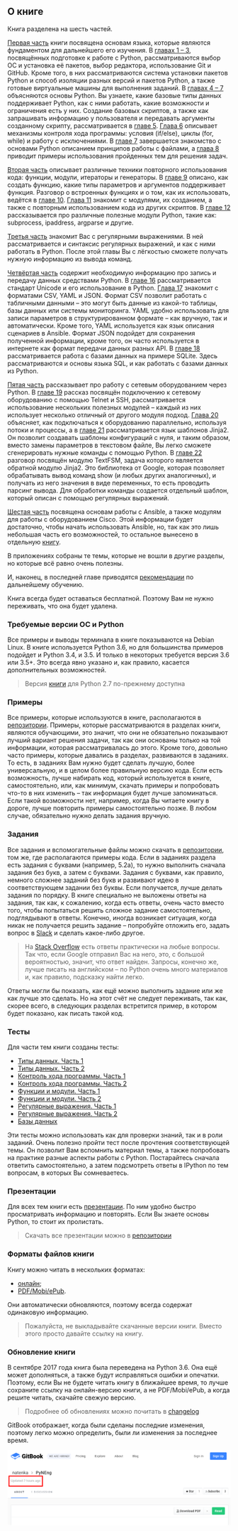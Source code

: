 ## О книге

Книга разделена на шесть частей.

[Первая часть](book/Part_I.md) книги посвящена основам языка, которые являются фундаментом для дальнейшего его изучения. В [главах 1 – 3](book/01_intro/README.md), посвящённых подготовке к работе с Python, рассматриваются выбор ОС и установка её пакетов, выбор редактора, использование Git и GitHub. Кроме того, в них рассматриваются система установки пакетов Python и способ изоляции разных версий и пакетов Python, а также готовые виртуальные машины для выполнения заданий. В [главах 4 – 7](book/04_data_structures/README.md) объясняются основы Python. Вы узнаете, какие базовые типы данных поддерживает Python, как с ними работать, какие возможности и ограничения есть у них. Создание базовых скриптов, а также как запрашивать информацию у пользователя и передавать аргументы созданному скрипту, рассматривается в [главе 5](book/05_basic_scripts/README.md). [Глава 6](book/06_control_structures/README.md) описывает механизмы контроля хода программы: условия (if/else), циклы (for, while) и работу с исключениями. В [главе 7](book/07_files/README.md) завершается знакомство с основами Python описанием принципов работы с файлами, а [глава 8](book/08_python_basic_examples/README.md) приводит примеры использования пройденных тем для решения задач.

[Вторая часть](book/Part_II.md) описывает различные техники повторного использования кода: функции, модули, итераторы и генераторы. В [главе 9](book/09_functions/README.md) описано, как создать функцию, какие типы параметров и аргументов поддерживает функция. Разговор о встроенных функциях и о том, как их использовать, ведётся в [главе 10](book/10_useful_functions/README.md). [Глава 11](book/11_modules/README.md) знакомит с модулями, их созданием, а также с повторным использованием кода из других скриптов. В [главе 12](book/12_useful_modules/README.md) рассказывается про различные полезные модули Python, такие как: subprocess, ipaddress, argparse и другие.

[Третья часть](book/Part_III.md) знакомит Вас с регулярными выражениями. В ней рассматривается и синтаксис регулярных выражений, и как с ними работать в Python. После этой главы Вы с лёгкостью сможете получать нужную информацию из вывода команд.

[Четвёртая часть](book/Part_IV.md) содержит необходимую информацию про запись и передачу данных средствами Python. В [главе 16](book/16_unicode/README.md) рассматривается стандарт Unicode и его использование в Python. [Глава 17](book/17_serialization/README.md) знакомит с форматами CSV, YAML и JSON. Формат CSV позволит работать с табличными данными – это могут быть данные из какой-то таблицы, базы данных или системы мониторинга. YAML удобно использовать для записи параметров в структурированном формате – как вручную, так и автоматически. Кроме того, YAML используется как язык описания сценариев в Ansible. Формат JSON подойдет для сохранения полученной информации, кроме того, он часто используется в интернете как формат передачи данных разных API. В [главе 18](book/18_db/README.md) рассматривается работа с базами данных на примере SQLite. Здесь рассматриваются и основы языка SQL, и как работать с базами данных из Python.

[Пятая часть](book/Part_III.md) рассказывает про работу с сетевым оборудованием через Python. В [главе 19](book/19_ssh_telnet/README.md) рассказ посвящён подключению к сетевому оборудованию с помощью Telnet и SSH, рассматривается использование нескольких полезных модулей – каждый из них использует несколько отличный от другого модуля подход. [Глава 20](book/20_concurrent_connections/README.md) объясняет, как подключаться к оборудованию параллельно, используя потоки и процессы, а в [главе 21](book/21_jinja2/README.md) рассматривается язык шаблонов Jinja2. Он позволит создавать шаблоны конфигураций с нуля, и таким образом, вместо замены параметров в текстовом файле, Вы легко сможете сгенерировать нужные команды с помощью Python. В [главе 22](book/22_textfsm/README.md) разговор посвящён модулю TextFSM, задача которого является обратной модулю Jinja2. Это библиотека от Google, которая позволяет обрабатывать вывод команд show (и любых других аналогичных), и получать из него значения в виде переменных, то есть проводить парсинг вывода. Для обработки команды создается отдельный шаблон, который описан с помощью регулярных выражений.

[Шестая часть](book/Part_VI.md) посвящена основам работы с Ansible, а также модулям для работы с оборудованием Cisco. Этой информации будет достаточно, чтобы начать использовать Ansible, но, так как это лишь небольшая часть его возможностей, то остальное вынесено в отдельную [книгу](https://legacy.gitbook.com/book/natenka/ansible-dlya-setevih-inzhenerov/details).

В приложениях собраны те темы, которые не вошли в другие разделы, но которые всё равно очень полезны.

И, наконец, в последней главе приводятся [рекомендации](resources/README.md) по дальнейшему обучению.

Книга всегда будет оставаться бесплатной. Поэтому Вам не нужно переживать, что она будет удалена.

### Требуемые версии ОС и Python

Все примеры и выводы терминала в книге показываются на Debian Linux. В книге используется Python 3.6, но для большинства примеров подойдет и Python 3.4, и 3.5. И только в некоторых требуется версия 3.6 или 3.5+. Это всегда явно указано и, как правило, касается дополнительных возможностей.

> Версия [книги](https://natenka.gitbooks.io/pyneng/content/v/python2.7) для Python 2.7 по-прежнему доступна

### Примеры

Все примеры, которые используются в книге, располагаются в [репозитории](https://github.com/natenka/pyneng-examples-exercises). Примеры, которые рассматриваются в разделах книги, являются обучающими, это значит, что они не обязательно показывают лучший вариант решения задачи, так как они основаны только на той информации, которая рассматривалась до этого. Кроме того, довольно часто примеры, которые давались в разделах, развиваются в заданиях. То есть, в заданиях Вам нужно будет сделать лучшую, более универсальную, и в целом более правильную версию кода. Если есть возможность, лучше набирать код, который используется в книге, самостоятельно, или, как минимум, скачать примеры и попробовать что-то в них изменить – так информация будет лучше запоминаться. Если такой возможности нет, например, когда Вы читаете книгу в дороге, лучше повторить примеры самостоятельно позже. В любом случае, обязательно нужно делать задания вручную.

### Задания

Все задания и вспомогательные файлы можно скачать в [репозитории](https://github.com/natenka/pyneng-examples-exercises), том же, где располагаются примеры кода. Если в заданиях раздела есть задания с буквами (например, 5.2a), то нужно выполнить сначала задания без букв, а затем с буквами. Задания с буквами, как правило, немного сложнее заданий без букв и развивают идею в соответствующем задании без буквы. Если получается, лучше делать задания по порядку. В книге специально не выложены ответы на задания, так как, к сожалению, когда есть ответы, очень часто вместо того, чтобы попытаться решить сложное задание самостоятельно, подглядывают в ответы. Конечно, иногда возникает ситуация, когда никак не получается решить задание – попробуйте отложить его, задать вопрос в [Slack](https://pyneng-slack.herokuapp.com) и сделать какое-либо другое.

> На [Stack Overflow](https://stackoverflow.com) есть ответы практически на любые вопросы. Так что, если Google отправил Вас на него, это, с большой вероятностью, значит, что ответ найден. Запросы, конечно же, лучше писать на английском – по Python очень много материалов и, как правило, подсказку найти легко.

Ответы могли бы показать, как ещё можно выполнить задание или же как лучше это сделать. Но на этот счёт не следует переживать, так как, скорее всего, в следующих разделах встретится пример, в котором будет показано, как писать такой код.

### Тесты


Для части тем книги созданы тесты:

* [Типы данных. Часть 1](https://goo.gl/forms/xKHX5xNM8Pv5sQDf2)
* [Типы данных. Часть 2](https://goo.gl/forms/igxR3ub3tQg3ycX53)
* [Контроль хода программы. Часть 1](https://goo.gl/forms/2TmGcrhG11h2SdLn1)
* [Контроль хода программы. Часть 2](https://goo.gl/forms/KZGaDquGlUmOz2kG3)
* [Функции и модули. Часть 1](https://goo.gl/forms/M1DpbdD0brVbdp1G3)
* [Функции и модули. Часть 2](https://goo.gl/forms/rNvdX9bHw8wLajJp2)
* [Регулярные выражения. Часть 1](https://goo.gl/forms/5UpkJbm1dORqs4bP2)
* [Регулярные выражения. Часть 2](https://goo.gl/forms/ltuOAO62yLlZkEmm1)
* [Базы данных](https://goo.gl/forms/wtGgmWg0vow1Cyqo1)

Эти тесты можно использовать как для проверки знаний, так и в роли заданий. Очень полезно пройти тест после прочтения соответствующей темы. Он позволит Вам вспомнить материал темы, а также попробовать на практике разные аспекты работы с Python. Постарайтесь сначала ответить самостоятельно, а затем подсмотреть ответы в IPython по тем вопросам, в которых Вы сомневаетесь.

### Презентации

Для всех тем книги есть [презентации](https://github.com/natenka/pyneng-slides). По ним удобно быстро просматривать информацию и повторять. Если Вы знаете основы Python, то стоит их пролистать.

> Скачать все презентации можно в [репозитории](https://github.com/natenka/pyneng-slides/tree/py3-pdf)

### Форматы файлов книги

Книгу можно читать в нескольких форматах:

* [онлайн](https://natenka.gitbooks.io/pyneng/content);
* [PDF/Mobi/ePub](https://www.gitbook.com/book/natenka/pyneng/details).

Они автоматически обновляются, поэтому всегда содержат одинаковую информацию.

> Пожалуйста, не выкладывайте скачанные версии книги. Вместо этого просто давайте ссылку на книгу.

### Обновление книги

В сентябре 2017 года книга была переведена на Python 3.6. Она ещё может дополняться, а также будут исправляться ошибки и опечатки. Поэтому, если Вы не будете читать книгу в ближайшее время, то лучше сохраните ссылку на онлайн-версию книги, а не PDF/Mobi/ePub, а когда решите читать, скачайте свежую версию. 

> Подробнее об обновлениях можно почитать в [changelog](CHANGELOG.md)

GitBook отображает, когда были сделаны последние изменения, поэтому легко можно определить, были ли изменения за последнее время.

![gitbook_update.png](https://raw.githubusercontent.com/natenka/PyNEng/master/images/gitbook_update.png)
